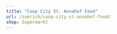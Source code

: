 ```yaml
---
title: "Coop City St. Annahof Food"
url: /zuerich/coop-city-st-annahof-food/
shop: Supermarkt
---
```

